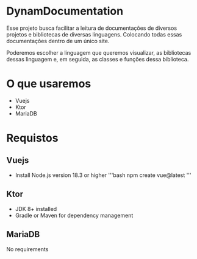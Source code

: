 # DynamDocumentation

Esse projeto busca facilitar a leitura de documentações de diversos projetos e bibliotecas de diversas linguagens. Colocando todas essas documentações dentro de um único site.

Poderemos escolher a linguagem que queremos visualizar, as bibliotecas dessas linguagem e, em seguida, as classes e funções dessa biblioteca.

# O que usaremos
- Vuejs
- Ktor
- MariaDB

# Requistos
## Vuejs
+ Install Node.js version 18.3 or higher
'''bash
npm create vue@latest
'''

## Ktor
+ JDK 8+ installed
+ Gradle or Maven for dependency management

## MariaDB
No requirements
